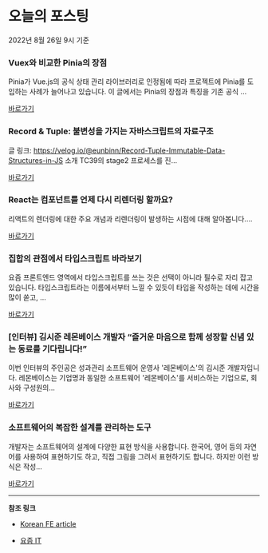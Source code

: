 # 오늘의 포스팅 
2022년 8월 26일 9시 기준 

###  Vuex와 비교한 Pinia의 장점 

 Pinia가 Vue.js의 공식 상태 관리 라이브러리로 인정됨에 따라 프로젝트에 Pinia를 도입하는 사례가 늘어나고 있습니다. 이 글에서는 Pinia의 장점과 특징을 기존 공식 ... 

 [바로가기](https://kofearticle.substack.com/p/korean-fe-article-vuex-pinia-) 

###  Record & Tuple: 불변성을 가지는 자바스크립트의 자료구조 

 글 링크: https://velog.io/@eunbinn/Record-Tuple-Immutable-Data-Structures-in-JS 소개 TC39의 stage2 프로세스를 진... 

 [바로가기](https://kofearticle.substack.com/p/korean-fe-article-record-and-tuple) 

###  React는 컴포넌트를 언제 다시 리렌더링 할까요? 

 리액트의 렌더링에 대한 주요 개념과 리렌더링이 발생하는 시점에 대해 알아봅니다.... 

 [바로가기](https://kofearticle.substack.com/p/korean-fe-article-react--89d) 

### 집합의 관점에서 타입스크립트 바라보기 

 요즘 프론트엔드 영역에서 타입스크립트를 쓰는 것은 선택이 아니라 필수로 자리 잡고 있습니다. 타입스크립트라는 이름에서부터 느낄 수 있듯이 타입을 작성하는 데에 시간을 많이 쏟고, ... 

 [바로가기](https://yozm.wishket.com/magazine/detail/1661/) 

### [인터뷰] 김시준 레몬베이스 개발자 “즐거운 마음으로 함께 성장할 신념 있는 동료를 기다립니다!” 

 이번 인터뷰의 주인공은 성과관리 소프트웨어 운영사 '레몬베이스'의 김시준 개발자입니다. 레몬베이스는 기업명과 동일한 소프트웨어 '레몬베이스'를 서비스하는 기업으로, 회사와 구성원의... 

 [바로가기](https://yozm.wishket.com/magazine/detail/1657/) 

### 소프트웨어의 복잡한 설계를 관리하는 도구 

 개발자는 소프트웨어의 설계에 다양한 표현 방식을 사용합니다. 한국어, 영어 등의 자연어를 사용하여 표현하기도 하고, 직접 그림을 그려서 표현하기도 합니다. 하지만 이런 방식은 작성... 

 [바로가기](https://yozm.wishket.com/magazine/detail/1653/) 

---

**참조 링크**

- [Korean FE article](https://kofearticle.substack.com) 

- [요즘 IT](https://yozm.wishket.com/magazine) 

